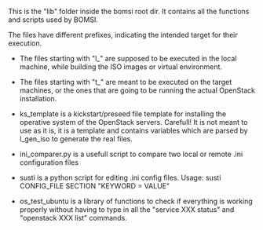 This is the "lib" folder inside the bomsi root dir.
It contains all the functions and scripts used by BOMSI.

The files have different prefixes, indicating the intended target for their execution.

- The files starting with "l_" are supposed to be executed in the local machine,
while building the ISO images or virtual environment.

- The files starting with "t_" are meant to be executed on the target machines,
or the ones that are going to be running the actual OpenStack installation.

- ks_template is a kickstart/preseed file template for installing the operative system
  of the OpenStack servers. Carefull! It is not meant to use as it is, it is a template
  and contains variables which are parsed by l_gen_iso to generate the real files.

- ini_comparer.py is a usefull script to compare two local or remote .ini configuration
  files

- susti is a python script for editing .ini config files.
  Usage: susti CONFIG_FILE SECTION "KEYWORD = VALUE"

- os_test_ubuntu is a library of functions to check if everything is working properly
  without having to type in all the "service XXX status" and "openstack XXX list"
  commands.

